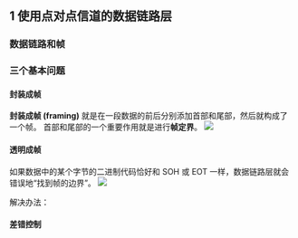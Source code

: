 


## 1 使用点对点信道的数据链路层
### 数据链路和帧


### 三个基本问题

#### 封装成帧
**封装成帧 (framing)** 就是在一段数据的前后分别添加首部和尾部，然后就构成了一个帧。
首部和尾部的一个重要作用就是进行**帧定界**。
![](https://obs-pic-1309372570.cos.ap-chongqing.myqcloud.com/20220920154458.png)


#### 透明成帧
如果数据中的某个字节的二进制代码恰好和 SOH 或 EOT 一样，数据链路层就会错误地“找到帧的边界”。
![](https://obs-pic-1309372570.cos.ap-chongqing.myqcloud.com/20220920155105.png)

解决办法：
#### 差错控制